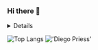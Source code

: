 ### Hi there 👋

<details>
  <br>  
</details>



![Top Langs](https://github-readme-stats.vercel.app/api/top-langs/?username=DiegoPriess&theme=radical) !['Diego Priess'](https://github-readme-stats.vercel.app/api?username=DiegoPriess&show_icons=true&theme=radical)

<!--
**DiegoPriess/DiegoPriess** is a ✨ _special_ ✨ repository because its `README.md` (this file) appears on your GitHub profile.

Here are some ideas to get you started:

- 🔭 I’m currently working on ...
- 🌱 I’m currently learning ...
- 👯 I’m looking to collaborate on ...
- 🤔 I’m looking for help with ...
- 💬 Ask me about ...
- 📫 How to reach me: ...
- 😄 Pronouns: ...
- ⚡ Fun fact: ...
-->
